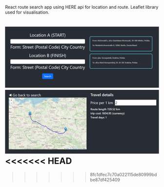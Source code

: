 React route search app using HERE api for location and route. Leaflet library used for visualisation.

![alt text](https://raw.githubusercontent.com/xomatix/maps/main/public/searchscreenshot.PNG)
![alt text](https://raw.githubusercontent.com/xomatix/maps/main/public/mapscrenshot.PNG)
<<<<<<< HEAD
=======

>>>>>>> 8fc1dfec7c70a022115de80999bdbe87df425409
